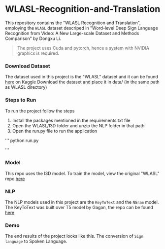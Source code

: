 # WLASL-Recognition-and-Translation

This repository contains the "WLASL Recognition and Translation", employing the `WLASL` dataset descriped in "Word-level Deep Sign Language Recognition from Video: A New Large-scale Dataset and Methods Comparison" by Dongxu Li.


>The project uses Cuda and pytorch, hence a system with NVIDIA graphics is required. 

### Download Dataset

The dataset used in this project is the "WLASL" dataset and it can be found [here](https://www.kaggle.com/datasets/utsavk02/wlasl-complete) on Kaggle
Download the dataset and place it in data/ (in the same path as WLASL directory)

### Steps to Run

To run the project follow the steps

1. Install the packages mentioned in the requirements.txt file
2. Open the WLASL/I3D folder and unzip the NLP folder in that path
3. Open the run.py file to run the application

'''
python run.py

'''

### Model

This repo uses the I3D model. To train the model, view the original "WLASL" repo [here](https://github.com/dxli94/WLASL/blob/master/README.md)

### NLP

The NLP models used in this project are the `KeyToText` and the `NGram` model. The KeyToText was built over T5 model by Gagan, the repo can be found [here](https://github.com/gagan3012/keytotext)

### Demo 

The end results of the project looks like this. The conversion of `Sign language` to Spoken Language.
